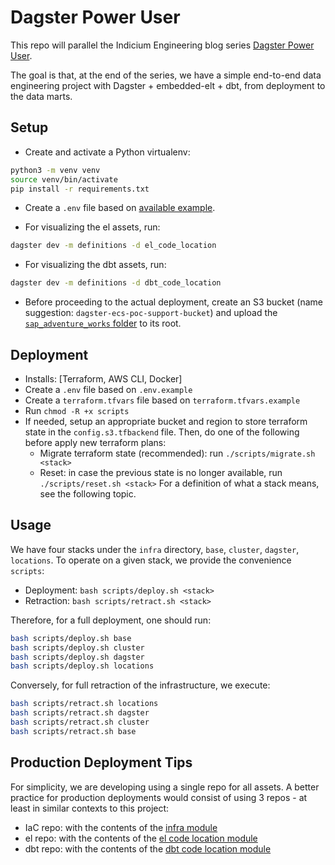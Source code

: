 # Dagster Power User

This repo will parallel the Indicium Engineering blog series [Dagster Power User](https://medium.com/indiciumtech/dagster-dbt-a-new-era-in-the-modern-data-stack-971f0c88a9df).

The goal is that, at the end of the series, we have a simple end-to-end data engineering project with
Dagster + embedded-elt + dbt, from deployment to the data marts.

## Setup

- Create and activate a Python virtualenv:

```bash
python3 -m venv venv
source venv/bin/activate
pip install -r requirements.txt
```

- Create a `.env` file based on [available example](./.env.example).

- For visualizing the el assets, run:

```bash
dagster dev -m definitions -d el_code_location
```

- For visualizing the dbt assets, run:

```bash
dagster dev -m definitions -d dbt_code_location
```

- Before proceeding to the actual deployment, create an S3 bucket (name suggestion: `dagster-ecs-poc-support-bucket`) and upload the
[`sap_adventure_works` folder](./source_data/sap_adventure_works/) to its root.

## Deployment

- Installs: [Terraform, AWS CLI, Docker]
- Create a `.env` file based on `.env.example`
- Create a `terraform.tfvars` file based on `terraform.tfvars.example`
- Run `chmod -R +x scripts`
- If needed, setup an appropriate bucket and region to store terraform state in the `config.s3.tfbackend` file. Then, do one of the following before apply new terraform plans:
  - Migrate terraform state (recommended): run `./scripts/migrate.sh <stack>`
  - Reset: in case the previous state is no longer available, run `./scripts/reset.sh <stack>`
  For a definition of what a stack means, see the following topic.

## Usage

We have four stacks under the `infra` directory, `base`, `cluster`, `dagster`, `locations`. To operate on a given stack, we provide the convenience `scripts`:

- Deployment: `bash scripts/deploy.sh <stack>`
- Retraction: `bash scripts/retract.sh <stack>`

Therefore, for a full deployment, one should run:

```bash
bash scripts/deploy.sh base
bash scripts/deploy.sh cluster
bash scripts/deploy.sh dagster
bash scripts/deploy.sh locations
```

Conversely, for full retraction of the infrastructure, we execute:

```bash
bash scripts/retract.sh locations
bash scripts/retract.sh dagster
bash scripts/retract.sh cluster
bash scripts/retract.sh base
```

## Production Deployment Tips

For simplicity, we are developing using a single repo for all assets. A better practice for production
deployments would consist of using 3 repos - at least in similar contexts to this project:

- IaC repo: with the contents of the [infra module](./infra/)
- el repo: with the contents of the [el code location module](./el_code_location/)
- dbt repo: with the contents of the [dbt code location module](./dbt_code_location/)
